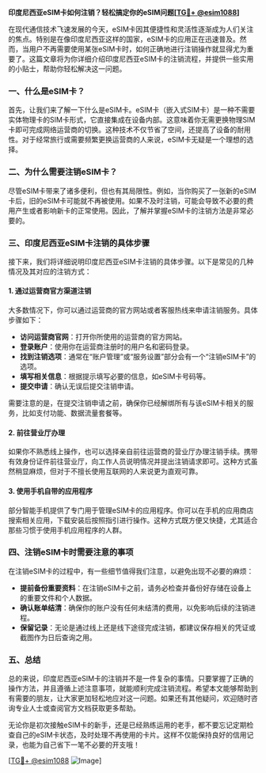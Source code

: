 **印度尼西亚eSIM卡如何注销？轻松搞定你的eSIM问题[[TG💪+ @esim1088](https://t.me/s/esim1088)]**

在现代通信技术飞速发展的今天，eSIM卡因其便捷性和灵活性逐渐成为人们关注的焦点。特别是在像印度尼西亚这样的国家，eSIM卡的应用正在迅速普及。然而，当用户不再需要使用某张eSIM卡时，如何正确地进行注销操作就显得尤为重要了。这篇文章将为你详细介绍印度尼西亚eSIM卡的注销流程，并提供一些实用的小贴士，帮助你轻松解决这一问题。

### 一、什么是eSIM卡？

首先，让我们来了解一下什么是eSIM卡。eSIM卡（嵌入式SIM卡）是一种不需要实体物理卡的SIM卡形式，它直接集成在设备内部。这意味着你无需更换物理SIM卡即可完成网络运营商的切换。这种技术不仅节省了空间，还提高了设备的耐用性。对于经常旅行或需要频繁更换运营商的人来说，eSIM卡无疑是一个理想的选择。

### 二、为什么需要注销eSIM卡？

尽管eSIM卡带来了诸多便利，但也有其局限性。例如，当你购买了一张新的eSIM卡后，旧的eSIM卡可能就不再被使用。如果不及时注销，可能会导致不必要的费用产生或者影响新卡的正常使用。因此，了解并掌握eSIM卡的注销方法是非常必要的。

### 三、印度尼西亚eSIM卡注销的具体步骤

接下来，我们将详细说明印度尼西亚eSIM卡注销的具体步骤。以下是常见的几种情况及其对应的注销方式：

#### 1. 通过运营商官方渠道注销

大多数情况下，你可以通过运营商的官方网站或者客服热线来申请注销服务。具体步骤如下：

- **访问运营商官网**：打开你所使用的运营商的官方网站。
- **登录账户**：使用你在运营商注册时的用户名和密码登录。
- **找到注销选项**：通常在“账户管理”或“服务设置”部分会有一个“注销eSIM卡”的选项。
- **填写相关信息**：根据提示填写必要的信息，如eSIM卡号码等。
- **提交申请**：确认无误后提交注销申请。

需要注意的是，在提交注销申请之前，确保你已经解绑所有与该eSIM卡相关的服务，比如支付功能、数据流量套餐等。

#### 2. 前往营业厅办理

如果你不熟悉线上操作，也可以选择亲自前往运营商的营业厅办理注销手续。携带有效身份证件前往营业厅，向工作人员说明情况并提出注销请求即可。这种方式虽然稍显麻烦，但对于不擅长使用互联网的人来说更为直观可靠。

#### 3. 使用手机自带的应用程序

部分智能手机提供了专门用于管理eSIM卡的应用程序。你可以在手机的应用商店搜索相关应用，下载安装后按照指引进行操作。这种方式既方便又快捷，尤其适合那些习惯于使用手机应用程序的人群。

### 四、注销eSIM卡时需要注意的事项

在注销eSIM卡的过程中，有一些细节值得我们注意，以避免出现不必要的麻烦：

- **提前备份重要资料**：在注销eSIM卡之前，请务必检查并备份好存储在设备上的重要文件和个人数据。
- **确认账单结清**：确保你的账户没有任何未结清的费用，以免影响后续的注销进程。
- **保留记录**：无论是通过线上还是线下途径完成注销，都建议保存相关的凭证或截图作为日后查询之用。

### 五、总结

总的来说，印度尼西亚eSIM卡的注销并不是一件复杂的事情。只要掌握了正确的操作方法，并且遵循上述注意事项，就能顺利完成注销流程。希望本文能够帮助到有需要的朋友，让大家更加轻松地应对这一问题。如果还有其他疑问，欢迎随时咨询专业人士或查阅官方文档获取更多帮助。

无论你是初次接触eSIM卡的新手，还是已经熟练运用的老手，都不要忘记定期检查自己的eSIM卡状态，及时处理不再使用的卡片。这样不仅能保持良好的信用记录，也能为自己省下一笔不必要的开支哦！

[[TG💪+ @esim1088](https://t.me/s/esim1088) ![Image](https://i.postimg.cc/4NQfJmqS/Snipaste-2025-05-13-00-14-12.png)]